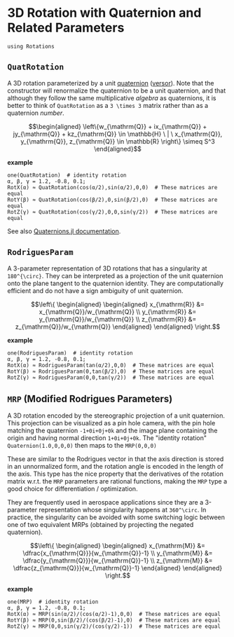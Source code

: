 # 3D Rotation with Quaternion and Related Parameters

```@setup quaternions
using Rotations
```

## `QuatRotation`
A 3D rotation parameterized by a unit [quaternion](https://en.wikipedia.org/wiki/Quaternion) ([versor](https://en.wikipedia.org/wiki/Versor)).
Note that the constructor will renormalize the quaternion to be a unit quaternion, and that although they follow the same multiplicative *algebra* as quaternions, it is better to think of `QuatRotation` as a ``3 \times 3`` matrix rather than as a quaternion *number*.

```math
\begin{aligned}
    \left\{w_{\mathrm{Q}} + ix_{\mathrm{Q}} + jy_{\mathrm{Q}} + kz_{\mathrm{Q}} \in \mathbb{H} \ | \ x_{\mathrm{Q}}, y_{\mathrm{Q}}, z_{\mathrm{Q}} \in \mathbb{R} \right\}
    \simeq S^3
\end{aligned}
```

**example**
```@repl quaternions
one(QuatRotation)  # identity rotation
α, β, γ = 1.2, -0.8, 0.1;
RotX(α) ≈ QuatRotation(cos(α/2),sin(α/2),0,0)  # These matrices are equal
RotY(β) ≈ QuatRotation(cos(β/2),0,sin(β/2),0)  # These matrices are equal
RotZ(γ) ≈ QuatRotation(cos(γ/2),0,0,sin(γ/2))  # These matrices are equal
```

See also [Quaternions.jl documentation](https://juliageometry.github.io/Quaternions.jl/stable/examples/rotations/).

## `RodriguesParam`
A 3-parameter representation of 3D rotations that has a singularity at ``180^{\circ}``.
They can be interpreted as a projection of the unit quaternion onto the plane tangent to the quaternion identity.
They are computationally efficient and do not have a sign ambiguity of unit quaternion.

```math
\left\{
\begin{aligned}
    \begin{aligned}
    x_{\mathrm{R}} &= x_{\mathrm{Q}}/w_{\mathrm{Q}} \\
    y_{\mathrm{R}} &= y_{\mathrm{Q}}/w_{\mathrm{Q}} \\
    z_{\mathrm{R}} &= z_{\mathrm{Q}}/w_{\mathrm{Q}}
    \end{aligned}
\end{aligned}
\right.
```

**example**
```@repl quaternions
one(RodriguesParam)  # identity rotation
α, β, γ = 1.2, -0.8, 0.1;
RotX(α) ≈ RodriguesParam(tan(α/2),0,0)  # These matrices are equal
RotY(β) ≈ RodriguesParam(0,tan(β/2),0)  # These matrices are equal
RotZ(γ) ≈ RodriguesParam(0,0,tan(γ/2))  # These matrices are equal
```

## `MRP` (Modified Rodrigues Parameters)

A 3D rotation encoded by the stereographic projection of a unit quaternion.
This projection can be visualized as a pin hole camera, with the pin hole matching the quaternion ``-1+0i+0j+0k`` and the image plane containing the origin and having normal direction ``1+0i+0j+0k``.
The "identity rotation" `Quaternion(1.0,0,0,0)` then maps to the `MRP(0,0,0)`

These are similar to the Rodrigues vector in that the axis direction is stored in an unnormalized form, and the rotation angle is encoded in the length of the axis.
This type has the nice property that the derivatives of the rotation matrix w.r.t. the `MRP` parameters are rational functions, making the `MRP` type a good choice for differentiation / optimization.

They are frequently used in aerospace applications since they are a 3-parameter representation whose singularity happens at ``360^\circ``.
In practice, the singularity can be avoided with some switching logic between one of two equivalent MRPs (obtained by projecting the negated quaternion).

```math
\left\{
\begin{aligned}
    \begin{aligned}
    x_{\mathrm{M}} &= \dfrac{x_{\mathrm{Q}}}{w_{\mathrm{Q}}-1} \\
    y_{\mathrm{M}} &= \dfrac{y_{\mathrm{Q}}}{w_{\mathrm{Q}}-1} \\
    z_{\mathrm{M}} &= \dfrac{z_{\mathrm{Q}}}{w_{\mathrm{Q}}-1}
    \end{aligned}
\end{aligned}
\right.
```

**example**
```@repl quaternions
one(MRP)  # identity rotation
α, β, γ = 1.2, -0.8, 0.1;
RotX(α) ≈ MRP(sin(α/2)/(cos(α/2)-1),0,0)  # These matrices are equal
RotY(β) ≈ MRP(0,sin(β/2)/(cos(β/2)-1),0)  # These matrices are equal
RotZ(γ) ≈ MRP(0,0,sin(γ/2)/(cos(γ/2)-1))  # These matrices are equal
```
